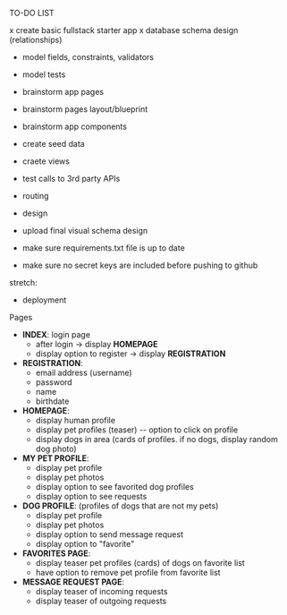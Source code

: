 TO-DO LIST

x create basic fullstack starter app 
x database schema design (relationships)
- model fields, constraints, validators
- model tests 
- brainstorm app pages 
- brainstorm pages layout/blueprint 
- brainstorm app components
- create seed data 
- craete views 
- test calls to 3rd party APIs 
- routing 
- design 
- upload final visual schema design 

- make sure requirements.txt file is up to date 
- make sure no secret keys are included before pushing to github 

stretch:
- deployment 

Pages
- **INDEX**: login page 
    - after login -> display **HOMEPAGE** 
    - display option to register -> display **REGISTRATION** 
- **REGISTRATION**:
    - email address (username)
    - password
    - name
    - birthdate 
- **HOMEPAGE**:
    - display human profile 
    - display pet profiles (teaser) -- option to click on profile 
    - display dogs in area (cards of profiles. if no dogs, display random dog photo)
- **MY PET PROFILE**:
    - display pet profile 
    - display pet photos 
    - display option to see favorited dog profiles 
    - display option to see requests
- **DOG PROFILE**: (profiles of dogs that are not my pets)
    - display pet profile
    - display pet photos 
    - display option to send message request 
    - display option to "favorite" 
- **FAVORITES PAGE**:
    - display teaser pet profiles (cards) of dogs on favorite list 
    - have option to remove pet profile from favorite list 
- **MESSAGE REQUEST PAGE**:
    - display teaser of incoming requests
    - display teaser of outgoing requests 


